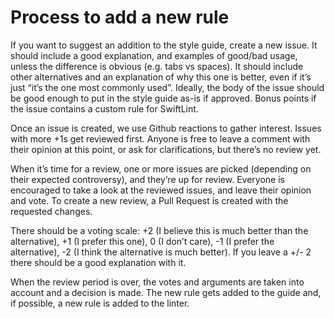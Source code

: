 # Process to add a new rule

If you want to suggest an addition to the style guide, create a new issue. It
should include a good explanation, and examples of good/bad usage, unless the
difference is obvious (e.g. tabs vs spaces). It should include other
alternatives and an explanation of why this one is better, even if it’s just
“it’s the one most commonly used”. Ideally, the body of the issue should be good
enough to put in the style guide as-is if approved. Bonus points if the issue
contains a custom rule for SwiftLint.

Once an issue is created, we use Github reactions to gather interest. Issues
with more +1s get reviewed first. Anyone is free to leave a comment with their
opinion at this point, or ask for clarifications, but there’s no review yet.

When it’s time for a review, one or more issues are picked (depending on their
expected controversy), and they’re up for review. Everyone is encouraged to take
a look at the reviewed issues, and leave their opinion and vote. To create a new
review, a Pull Request is created with the requested changes.

There should be a voting scale: +2 (I believe this is much better than the
alternative), +1 (I prefer this one), 0 (I don’t care), -1 (I prefer the
alternative), -2 (I think the alternative is much better). If you leave a +/- 2
there should be a good explanation with it.

When the review period is over, the votes and arguments are taken into account
and a decision is made. The new rule gets added to the guide and, if possible, a
new rule is added to the linter.

